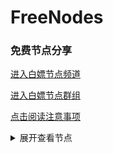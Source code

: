 # FreeNodes

### 免费节点分享

<a href="https://t.me/bpjzx2">进入白嫖节点频道</a>

<a href="https://t.me/bpjzx1">进入白嫖节点群组</a>

<a href="https://telegra.ph/呀你来啦-03-01">点击阅读注意事项</a>

<details>
  <summary>展开查看节点</summary>
  vmess://eyJ2IjoiMiIsInBzIjoi576O5Zu9XzEiLCJhZGQiOiJjbG91ZGZsYXJlLnhyZW5ibG9nLmNvbSIsInBvcnQiOiI0NDMiLCJpZCI6ImE4OTEwODMxLWY1NmItNGFjNC1jNjhmLWU0ZGQ4M2Y3MWU2MCIsImFpZCI6IjAiLCJzY3kiOiJhdXRvIiwibmV0Ijoid3MiLCJ0eXBlIjoibm9uZSIsImhvc3QiOiJ2NC54cmVuYmxvZy5jb20iLCJwYXRoIjoiL3Nha3VyYS8iLCJ0bHMiOiJ0bHMiLCJzbmkiOiIifQ==
trojan://e8553fc5-f3a0-409c-ac06-1cd93b026cf4@jgwdj1.gaox.ml:443?allowInsecure=1#%E7%BE%8E%E5%9B%BD_2
trojan://8d4ab0f0-79be-11eb-be0b-1239d0255272@id2-trojan.bonds.id:443?allowInsecure=1#%E5%8D%B0%E5%BA%A6%E5%B0%BC%E8%A5%BF%E4%BA%9A
vmess://eyJ2IjoiMiIsInBzIjoi5Yqg5ou/5aSnIiwiYWRkIjoiaW4tdjEuc2RnZG4uY29tIiwicG9ydCI6IjUwMjA2IiwiaWQiOiJiMTQ3OGUyNC00OTE2LTNhYmUtOGYxNy0xNTkzMTAxMmVjYmUiLCJhaWQiOiIxIiwic2N5IjoiYXV0byIsIm5ldCI6IndzIiwidHlwZSI6Im5vbmUiLCJob3N0IjoidGVsZWdyYW0uY2hhbm5lbC5wMnBzaGFyaW5nIiwicGF0aCI6Ii9obHMvY2N0djVwaGQubTN1OCIsInRscyI6IiIsInNuaSI6IiJ9
ss://YWVzLTI1Ni1jZmI6QmVqclF2dHU5c3FVZU51Wg@213.183.51.171:9024#%E8%8D%B7%E5%85%B0
ss://YWVzLTI1Ni1jZmI6YmY3djMzNEtLRFYzWURoSA@213.183.51.171:9070#%E8%8D%B7%E5%85%B0_1
vmess://eyJ2IjoiMiIsInBzIjoi576O5Zu9IiwiYWRkIjoiaW4tdjEuc2RnZG4uY29tIiwicG9ydCI6IjUwNDAxIiwiaWQiOiJiMTQ3OGUyNC00OTE2LTNhYmUtOGYxNy0xNTkzMTAxMmVjYmUiLCJhaWQiOiIxIiwic2N5IjoiYXV0byIsIm5ldCI6IndzIiwidHlwZSI6Im5vbmUiLCJob3N0IjoiaW4tdjEuc2RnZG4uY29tIiwicGF0aCI6Ii9obHMvY2N0djVwaGQubTN1OCIsInRscyI6IiIsInNuaSI6IiJ9
ss://YWVzLTEyOC1jZmI6UWF6RWRjVGdiMTU5QCQq@14.29.124.168:25295#%E5%B9%BF%E5%B7%9E%E5%B8%82_1
ss://YWVzLTEyOC1jZmI6UWF6RWRjVGdiMTU5QCQq@14.29.124.168:25286#%E5%B9%BF%E5%B7%9E%E5%B8%82_2
vmess://eyJ2IjoiMiIsInBzIjoi576O5Zu9XzMiLCJhZGQiOiJvei5tb29uZnJlZS50b3AiLCJwb3J0IjoiNDQzIiwiaWQiOiI4NjFlOWNkMC1jZDFkLTRmOGMtYjdkOS1iNDc0MDlkZGEzMzMiLCJhaWQiOiIwIiwic2N5IjoiYXV0byIsIm5ldCI6IndzIiwidHlwZSI6Im5vbmUiLCJob3N0Ijoib3oubW9vbmZyZWUudG9wIiwicGF0aCI6Ii8iLCJ0bHMiOiJ0bHMiLCJzbmkiOiIifQ==
ss://YWVzLTEyOC1jZmI6UWF6RWRjVGdiMTU5QCQq@14.29.124.168:25294#%E5%B9%BF%E5%B7%9E%E5%B8%82_3
ss://YWVzLTEyOC1jZmI6UWF6RWRjVGdiMTU5QCQq@14.29.124.168:25217#%E5%B9%BF%E5%B7%9E%E5%B8%82_4
ss://YWVzLTEyOC1jZmI6UWF6RWRjVGdiMTU5QCQq@14.29.124.168:25279#%E5%B9%BF%E5%B7%9E%E5%B8%82_5
ss://YWVzLTEyOC1jZmI6UWF6RWRjVGdiMTU5QCQq@14.29.124.168:25247#%E5%B9%BF%E5%B7%9E%E5%B8%82_6
vmess://eyJ2IjoiMiIsInBzIjoi56aP5bu655yB5Y6m6Zeo5biCIiwiYWRkIjoiMTEyLjQ4LjE3Ny43NCIsInBvcnQiOiI2MTExOCIsImlkIjoiMTRlM2E3NWMtZGM1YS0zODIxLWI3NGQtOWY3NWY3YzFhOGEyIiwiYWlkIjoiMCIsInNjeSI6ImF1dG8iLCJuZXQiOiJ3cyIsInR5cGUiOiJub25lIiwiaG9zdCI6IjExMi40OC4xNzcuNzQiLCJwYXRoIjoiL2luZGV4IiwidGxzIjoiIiwic25pIjoiIn0=
vmess://eyJ2IjoiMiIsInBzIjoi5bm/5Lic5L2b5bGxIiwiYWRkIjoiY21qbS5zZW5saW5zcy5saW5rIiwicG9ydCI6IjIxMTIzIiwiaWQiOiIxNGUzYTc1Yy1kYzVhLTM4MjEtYjc0ZC05Zjc1ZjdjMWE4YTIiLCJhaWQiOiIwIiwic2N5IjoiYXV0byIsIm5ldCI6IndzIiwidHlwZSI6Im5vbmUiLCJob3N0IjoiY21qbS5zZW5saW5zcy5saW5rIiwicGF0aCI6Ii9pbmRleCIsInRscyI6IiIsInNuaSI6IiJ9
ss://YWVzLTI1Ni1jZmI6S25KR2FkM0ZxVHZqcWJhWA@213.183.51.171:9014#%E8%8D%B7%E5%85%B0_2
ssr://NDIuMTU3LjE5Ni4yNTM6MTg1ODQ6b3JpZ2luOnJjNC1tZDU6aHR0cF9zaW1wbGU6UTNadVlrMHcvP3JlbWFya3M9YUhSMGNITTZMeTkwTG0xbEwySndhbnA0TWc9PSZwcm90b3BhcmFtPSZvYmZzcGFyYW09Wkc5M2JteHZZV1F1ZDJsdVpHOTNjM1Z3WkdGMFpTNWpiMjAmZ3JvdXA9VTFOU1VISnZkbWxrWlhJ
vmess://eyJ2IjoiMiIsInBzIjoi6Z+p5Zu9XzEiLCJhZGQiOiJjbWptLnNlbmxpbnNzLmxpbmsiLCJwb3J0IjoiMjExNDIiLCJpZCI6IjE0ZTNhNzVjLWRjNWEtMzgyMS1iNzRkLTlmNzVmN2MxYThhMiIsImFpZCI6IjAiLCJzY3kiOiJhdXRvIiwibmV0Ijoid3MiLCJ0eXBlIjoibm9uZSIsImhvc3QiOiJjbWptLnNlbmxpbnNzLmxpbmsiLCJwYXRoIjoiL2luZGV4IiwidGxzIjoiIiwic25pIjoiIn0=
vmess://eyJ2IjoiMiIsInBzIjoi6aaZ5rivXzEiLCJhZGQiOiJjbWptLnNlbmxpbnNzLmxpbmsiLCJwb3J0IjoiMjExMTciLCJpZCI6IjE0ZTNhNzVjLWRjNWEtMzgyMS1iNzRkLTlmNzVmN2MxYThhMiIsImFpZCI6IjAiLCJzY3kiOiJhdXRvIiwibmV0Ijoid3MiLCJ0eXBlIjoibm9uZSIsImhvc3QiOiJjbWptLnNlbmxpbnNzLmxpbmsiLCJwYXRoIjoiL2luZGV4IiwidGxzIjoiIiwic25pIjoiIn0=
vmess://eyJ2IjoiMiIsInBzIjoi6Z+p5Zu9XzIiLCJhZGQiOiJjbWptLnNlbmxpbnNzLmxpbmsiLCJwb3J0IjoiMjExNDciLCJpZCI6IjE0ZTNhNzVjLWRjNWEtMzgyMS1iNzRkLTlmNzVmN2MxYThhMiIsImFpZCI6IjAiLCJzY3kiOiJhdXRvIiwibmV0Ijoid3MiLCJ0eXBlIjoibm9uZSIsImhvc3QiOiJjbWptLnNlbmxpbnNzLmxpbmsiLCJwYXRoIjoiL2luZGV4IiwidGxzIjoiIiwic25pIjoiIn0=
ssr://NDIuMTU3LjE5Ni4yNTA6MTg1ODQ6b3JpZ2luOnJjNC1tZDU6aHR0cF9zaW1wbGU6UTNadVlrMHcvP3JlbWFya3M9YUhSMGNITTZMeTkwTG0xbEwySndhbnA0TVE9PSZwcm90b3BhcmFtPSZvYmZzcGFyYW09Wkc5M2JteHZZV1F1ZDJsdVpHOTNjM1Z3WkdGMFpTNWpiMjAmZ3JvdXA9VTFOU1VISnZkbWxrWlhJ
ssr://NDIuMTU3LjE5Ni4yNTI6MTg1ODQ6b3JpZ2luOnJjNC1tZDU6aHR0cF9zaW1wbGU6UTNadVlrMHcvP3JlbWFya3M9NmFhWjVyaXZYekk9JnByb3RvcGFyYW09Jm9iZnNwYXJhbT1aRzkzYm14dllXUXVkMmx1Wkc5M2MzVndaR0YwWlM1amIyMCZncm91cD1VMU5TVUhKdmRtbGtaWEk=
vmess://eyJ2IjoiMiIsInBzIjoi5pel5pysXzEiLCJhZGQiOiJjbWptLnNlbmxpbnNzLmxpbmsiLCJwb3J0IjoiMjExMTQiLCJpZCI6IjE0ZTNhNzVjLWRjNWEtMzgyMS1iNzRkLTlmNzVmN2MxYThhMiIsImFpZCI6IjAiLCJzY3kiOiJhdXRvIiwibmV0Ijoid3MiLCJ0eXBlIjoibm9uZSIsImhvc3QiOiJjbWptLnNlbmxpbnNzLmxpbmsiLCJwYXRoIjoiL2luZGV4IiwidGxzIjoiIiwic25pIjoiIn0=
vmess://eyJ2IjoiMiIsInBzIjoi6aaZ5rivXzMiLCJhZGQiOiIxMTIuNDguMTc3Ljc0IiwicG9ydCI6IjYxMTE3IiwiaWQiOiIxNGUzYTc1Yy1kYzVhLTM4MjEtYjc0ZC05Zjc1ZjdjMWE4YTIiLCJhaWQiOiIwIiwic2N5IjoiYXV0byIsIm5ldCI6IndzIiwidHlwZSI6Im5vbmUiLCJob3N0IjoiIiwicGF0aCI6Ii9pbmRleCIsInRscyI6IiIsInNuaSI6IiJ9
vmess://eyJ2IjoiMiIsInBzIjoi5Y+w5rm+XzEiLCJhZGQiOiIzMzB0dy5mYW5zOC54eXoiLCJwb3J0IjoiNDQzIiwiaWQiOiI1YzcwZGE1ZC1lNjQxLTNiZjgtYjdkYy01YmFiZDg0M2ZmM2MiLCJhaWQiOiIyIiwic2N5IjoiYXV0byIsIm5ldCI6IndzIiwidHlwZSI6Im5vbmUiLCJob3N0IjoiMzMwdHcuZmFuczgueHl6IiwicGF0aCI6Ii9yYXkiLCJ0bHMiOiJ0bHMiLCJzbmkiOiIifQ==
ssr://MTgzLjIzMi4xOTcuMjU0OjE4NTg0Om9yaWdpbjpyYzQtbWQ1Omh0dHBfc2ltcGxlOlEzWnVZazB3Lz9yZW1hcmtzPTVZK3c1cm0rWHpJPSZwcm90b3BhcmFtPSZvYmZzcGFyYW09Wkc5M2JteHZZV1F1ZDJsdVpHOTNjM1Z3WkdGMFpTNWpiMjAmZ3JvdXA9VTFOU1VISnZkbWxrWlhJ
ssr://MTgzLjIxMy4yMS42NzoxODU4NDpvcmlnaW46cmM0LW1kNTpodHRwX3NpbXBsZTpRM1p1WWswdy8/cmVtYXJrcz01cGVsNXB5c1h6ST0mcHJvdG9wYXJhbT0mb2Jmc3BhcmFtPVpHOTNibXh2WVdRdWQybHVaRzkzYzNWd1pHRjBaUzVqYjIwJmdyb3VwPVUxTlNVSEp2ZG1sa1pYSQ==
</details>
